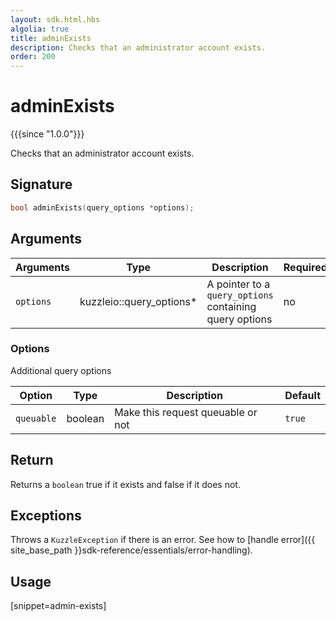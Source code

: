 ```yaml
---
layout: sdk.html.hbs
algolia: true
title: adminExists
description: Checks that an administrator account exists.
order: 200
---
```


# adminExists

{{{since "1.0.0"}}}

Checks that an administrator account exists.

## Signature
```cpp
bool adminExists(query_options *options);
```

## Arguments

| Arguments | Type          | Description                                             | Required |
| --------- | ------------- | ------------------------------------------------------- | -------- |
| `options` | kuzzleio::query_options* | A pointer to a `query_options` containing query options | no       |

### **Options**

Additional query options

| Option     | Type    | Description                       | Default |
| ---------- | ------- | --------------------------------- | ------- |
| `queuable` | boolean | Make this request queuable or not | `true`  |

## Return

Returns a `boolean` true if it exists and false if it does not.

## Exceptions

Throws a `KuzzleException` if there is an error. See how to [handle error]({{ site_base_path }}sdk-reference/essentials/error-handling).

## Usage

[snippet=admin-exists]
